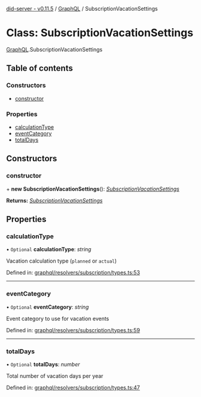 [did-server - v0.11.5](../README.md) / [GraphQL](../modules/graphql.md) / SubscriptionVacationSettings

# Class: SubscriptionVacationSettings

[GraphQL](../modules/graphql.md).SubscriptionVacationSettings

## Table of contents

### Constructors

- [constructor](graphql.subscriptionvacationsettings.md#constructor)

### Properties

- [calculationType](graphql.subscriptionvacationsettings.md#calculationtype)
- [eventCategory](graphql.subscriptionvacationsettings.md#eventcategory)
- [totalDays](graphql.subscriptionvacationsettings.md#totaldays)

## Constructors

### constructor

\+ **new SubscriptionVacationSettings**(): [*SubscriptionVacationSettings*](graphql.subscriptionvacationsettings.md)

**Returns:** [*SubscriptionVacationSettings*](graphql.subscriptionvacationsettings.md)

## Properties

### calculationType

• `Optional` **calculationType**: *string*

Vacation calculation type (`planned` or `actual`)

Defined in: [graphql/resolvers/subscription/types.ts:53](https://github.com/Puzzlepart/did/blob/dev/server/graphql/resolvers/subscription/types.ts#L53)

___

### eventCategory

• `Optional` **eventCategory**: *string*

Event category to use for vacation events

Defined in: [graphql/resolvers/subscription/types.ts:59](https://github.com/Puzzlepart/did/blob/dev/server/graphql/resolvers/subscription/types.ts#L59)

___

### totalDays

• `Optional` **totalDays**: *number*

Total number of vacation days per year

Defined in: [graphql/resolvers/subscription/types.ts:47](https://github.com/Puzzlepart/did/blob/dev/server/graphql/resolvers/subscription/types.ts#L47)
